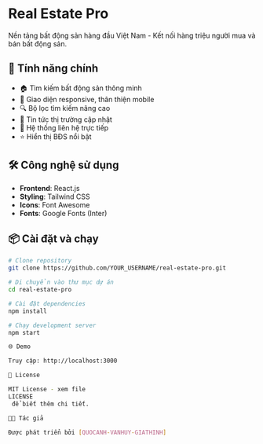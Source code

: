 # Real Estate Pro

Nền tảng bất động sản hàng đầu Việt Nam - Kết nối hàng triệu người mua và bán bất động sản.

## 🚀 Tính năng chính

- 🏠 Tìm kiếm bất động sản thông minh
- 📱 Giao diện responsive, thân thiện mobile
- 🔍 Bộ lọc tìm kiếm nâng cao
- 📰 Tin tức thị trường cập nhật
- 💬 Hệ thống liên hệ trực tiếp
- ⭐ Hiển thị BĐS nổi bật

## 🛠️ Công nghệ sử dụng

- **Frontend**: React.js
- **Styling**: Tailwind CSS
- **Icons**: Font Awesome
- **Fonts**: Google Fonts (Inter)

## 📦 Cài đặt và chạy

```bash
# Clone repository
git clone https://github.com/YOUR_USERNAME/real-estate-pro.git

# Di chuyển vào thư mục dự án
cd real-estate-pro

# Cài đặt dependencies
npm install

# Chạy development server
npm start

🌐 Demo

Truy cập: http://localhost:3000

📝 License

MIT License - xem file
LICENSE
 để biết thêm chi tiết.

👨‍💻 Tác giả

Được phát triển bởi [QUOCANH-VANHUY-GIATHINH]
```
